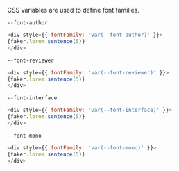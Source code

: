 CSS variables are used to define font families.

`--font-author`

```js
<div style={{ fontFamily: 'var(--font-author)' }}>
{faker.lorem.sentence(5)}
</div>
```

`--font-reviewer`

```js
<div style={{ fontFamily: 'var(--font-reviewer)' }}>
{faker.lorem.sentence(5)}
</div>
```

`--font-interface`

```js
<div style={{ fontFamily: 'var(--font-interface)' }}>
{faker.lorem.sentence(5)}
</div>
```

`--font-mono`

```js
<div style={{ fontFamily: 'var(--font-mono)' }}>
{faker.lorem.sentence(5)}
</div>
```
